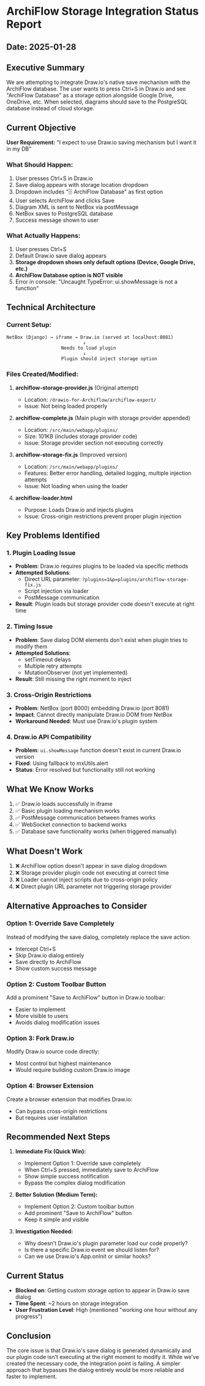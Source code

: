 # ArchiFlow Storage Integration Status Report
## Date: 2025-01-28

## Executive Summary
We are attempting to integrate Draw.io's native save mechanism with the ArchiFlow database. The user wants to press Ctrl+S in Draw.io and see "ArchiFlow Database" as a storage option alongside Google Drive, OneDrive, etc. When selected, diagrams should save to the PostgreSQL database instead of cloud storage.

## Current Objective
**User Requirement:** "I expect to use Draw.io saving mechanism but I want it in my DB"

### What Should Happen:
1. User presses Ctrl+S in Draw.io
2. Save dialog appears with storage location dropdown
3. Dropdown includes "🗄️ ArchiFlow Database" as first option
4. User selects ArchiFlow and clicks Save
5. Diagram XML is sent to NetBox via postMessage
6. NetBox saves to PostgreSQL database
7. Success message shown to user

### What Actually Happens:
1. User presses Ctrl+S
2. Default Draw.io save dialog appears
3. **Storage dropdown shows only default options (Device, Google Drive, etc.)**
4. **ArchiFlow Database option is NOT visible**
5. Error in console: "Uncaught TypeError: ui.showMessage is not a function"

## Technical Architecture

### Current Setup:
```
NetBox (Django) → iframe → Draw.io (served at localhost:8081)
                            ↓
                    Needs to load plugin
                            ↓
                    Plugin should inject storage option
```

### Files Created/Modified:

1. **archiflow-storage-provider.js** (Original attempt)
   - Location: `/drawio-for-Archiflow/archiflow-export/`
   - Issue: Not being loaded properly

2. **archiflow-complete.js** (Main plugin with storage provider appended)
   - Location: `/src/main/webapp/plugins/`
   - Size: 101KB (includes storage provider code)
   - Issue: Storage provider section not executing correctly

3. **archiflow-storage-fix.js** (Improved version)
   - Location: `/src/main/webapp/plugins/`
   - Features: Better error handling, detailed logging, multiple injection attempts
   - Issue: Not loading when using the loader

4. **archiflow-loader.html**
   - Purpose: Loads Draw.io and injects plugins
   - Issue: Cross-origin restrictions prevent proper plugin injection

## Key Problems Identified

### 1. Plugin Loading Issue
- **Problem**: Draw.io requires plugins to be loaded via specific methods
- **Attempted Solutions**:
  - Direct URL parameter: `?plugins=1&p=plugins/archiflow-storage-fix.js`
  - Script injection via loader
  - PostMessage communication
- **Result**: Plugin loads but storage provider code doesn't execute at right time

### 2. Timing Issue
- **Problem**: Save dialog DOM elements don't exist when plugin tries to modify them
- **Attempted Solutions**:
  - setTimeout delays
  - Multiple retry attempts
  - MutationObserver (not yet implemented)
- **Result**: Still missing the right moment to inject

### 3. Cross-Origin Restrictions
- **Problem**: NetBox (port 8000) embedding Draw.io (port 8081)
- **Impact**: Cannot directly manipulate Draw.io DOM from NetBox
- **Workaround Needed**: Must use Draw.io's plugin system

### 4. Draw.io API Compatibility
- **Problem**: `ui.showMessage` function doesn't exist in current Draw.io version
- **Fixed**: Using fallback to mxUtils.alert
- **Status**: Error resolved but functionality still not working

## What We Know Works
1. ✅ Draw.io loads successfully in iframe
2. ✅ Basic plugin loading mechanism works
3. ✅ PostMessage communication between frames works
4. ✅ WebSocket connection to backend works
5. ✅ Database save functionality works (when triggered manually)

## What Doesn't Work
1. ❌ ArchiFlow option doesn't appear in save dialog dropdown
2. ❌ Storage provider plugin code not executing at correct time
3. ❌ Loader cannot inject scripts due to cross-origin policy
4. ❌ Direct plugin URL parameter not triggering storage provider

## Alternative Approaches to Consider

### Option 1: Override Save Completely
Instead of modifying the save dialog, completely replace the save action:
- Intercept Ctrl+S
- Skip Draw.io dialog entirely
- Save directly to ArchiFlow
- Show custom success message

### Option 2: Custom Toolbar Button
Add a prominent "Save to ArchiFlow" button in Draw.io toolbar:
- Easier to implement
- More visible to users
- Avoids dialog modification issues

### Option 3: Fork Draw.io
Modify Draw.io source code directly:
- Most control but highest maintenance
- Would require building custom Draw.io image

### Option 4: Browser Extension
Create a browser extension that modifies Draw.io:
- Can bypass cross-origin restrictions
- But requires user installation

## Recommended Next Steps

1. **Immediate Fix (Quick Win):**
   - Implement Option 1: Override save completely
   - When Ctrl+S pressed, immediately save to ArchiFlow
   - Show simple success notification
   - Bypass the complex dialog modification

2. **Better Solution (Medium Term):**
   - Implement Option 2: Custom toolbar button
   - Add prominent "Save to ArchiFlow" button
   - Keep it simple and visible

3. **Investigation Needed:**
   - Why doesn't Draw.io's plugin parameter load our code properly?
   - Is there a specific Draw.io event we should listen for?
   - Can we use Draw.io's App.onInit or similar hooks?

## Current Status
- **Blocked on**: Getting custom storage option to appear in Draw.io save dialog
- **Time Spent**: ~2 hours on storage integration
- **User Frustration Level**: High (mentioned "working one hour without any progress")

## Conclusion
The core issue is that Draw.io's save dialog is generated dynamically and our plugin code isn't executing at the right moment to modify it. While we've created the necessary code, the integration point is failing. A simpler approach that bypasses the dialog entirely would be more reliable and faster to implement.